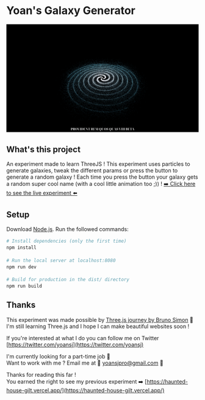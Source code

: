 # Yoan's Galaxy Generator

<a href='http://yoans-galaxy-generator.vercel.app/'>
  <img src="./.github/thumbnail.png" />
</a>

## What's this project

An experiment made to learn ThreeJS !
This experiment uses particles to generate galaxies, tweak the different params or press the button to generate a random galaxy !
Each time you press the button your galaxy gets a random super cool name (with a cool little animation too ;)) !
[➡️ Click here to see the live experiment ⬅️](http://yoans-galaxy-generator.vercel.app/)

## Setup

Download [Node.js](https://nodejs.org/en/download/).
Run the followed commands:

```bash
# Install dependencies (only the first time)
npm install

# Run the local server at localhost:8080
npm run dev

# Build for production in the dist/ directory
npm run build
```

## Thanks

This experiment was made possible by [Three.js journey by Bruno Simon](https://threejs-journey.com) 🎉 <br />
I'm still learning Three.js and I hope I can make beautiful websites soon !

If you're interested at what I do you can follow me on Twitter [https://twitter.com/yoansj](https://twitter.com/yoansj) <br />

I'm currently looking for a part-time job 💼 <br />
Want to work with me ? Email me at 📧 yoansjpro@gmail.com 📧

Thanks for reading this far ! <br />
You earned the right to see my previous experiment ➡️ [https://haunted-house-gilt.vercel.app/](https://haunted-house-gilt.vercel.app/)
